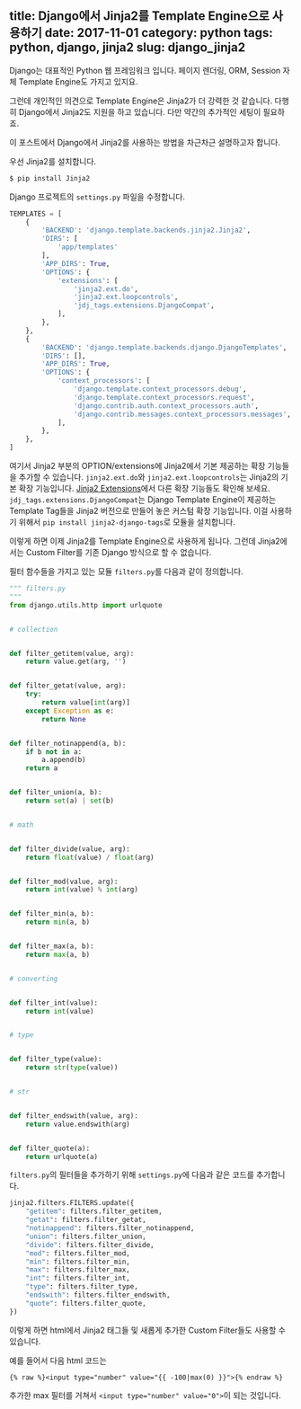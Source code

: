 title: Django에서 Jinja2를 Template Engine으로 사용하기
date: 2017-11-01
category: python
tags: python, django, jinja2
slug: django_jinja2
---

Django는 대표적인 Python 웹 프레임워크 입니다. 페이지 렌더링, ORM, Session 자체 Template Engine도 가지고 있지요.

그런데 개인적인 의견으로 Template Engine은 Jinja2가 더 강력한 것 같습니다. 다행히 Django에서 Jinja2도 지원을 하고 있습니다. 다만 약간의 추가적인 세팅이 필요하죠.

이 포스트에서 Django에서 Jinja2를 사용하는 방법을 차근차근 설명하고자 합니다.

우선 Jinja2를 설치합니다.
```bash
$ pip install Jinja2
```

Django 프로젝트의 `settings.py` 파일을 수정합니다.
```python
TEMPLATES = [
    {
        'BACKEND': 'django.template.backends.jinja2.Jinja2',
        'DIRS': [
            'app/templates'
        ],
        'APP_DIRS': True,
        'OPTIONS': {
            'extensions': [
                'jinja2.ext.do',
                'jinja2.ext.loopcontrols',
                'jdj_tags.extensions.DjangoCompat',
            ],
        },
    },
    {
        'BACKEND': 'django.template.backends.django.DjangoTemplates',
        'DIRS': [],
        'APP_DIRS': True,
        'OPTIONS': {
            'context_processors': [
                'django.template.context_processors.debug',
                'django.template.context_processors.request',
                'django.contrib.auth.context_processors.auth',
                'django.contrib.messages.context_processors.messages',
            ],
        },
    },
]
```

여기서 Jinja2 부분의 OPTION/extensions에 Jinja2에서 기본 제공하는 확장 기능들을 추가할 수 있습니다. `jinja2.ext.do`와 `jinja2.ext.loopcontrols`는 Jinja2의 기본 확장 기능입니다. [Jinja2 Extensions](http://jinja.pocoo.org/docs/2.9/extensions/)에서 다른 확장 기능들도 확인해 보세요.
`jdj_tags.extensions.DjangoCompat`는 Django Template Engine이 제공하는 Template Tag들을 Jinja2 버전으로 만들어 놓은 커스텀 확장 기능입니다. 이걸 사용하기 위해서 `pip install jinja2-django-tags`로 모듈을 설치합니다.

이렇게 하면 이제 Jinja2를 Template Engine으로 사용하게 됩니다. 그런데 Jinja2에서는 Custom Filter를 기존 Django 방식으로 할 수 없습니다.

필터 함수들을 가지고 있는 모듈 `filters.py`를 다음과 같이 정의합니다.
```python
""" filters.py
"""
from django.utils.http import urlquote


# collection


def filter_getitem(value, arg):
    return value.get(arg, '')


def filter_getat(value, arg):
    try:
        return value[int(arg)]
    except Exception as e:
        return None


def filter_notinappend(a, b):
    if b not in a:
        a.append(b)
    return a


def filter_union(a, b):
    return set(a) | set(b)


# math


def filter_divide(value, arg):
    return float(value) / float(arg)


def filter_mod(value, arg):
    return int(value) % int(arg)


def filter_min(a, b):
    return min(a, b)


def filter_max(a, b):
    return max(a, b)


# converting


def filter_int(value):
    return int(value)


# type


def filter_type(value):
    return str(type(value))


# str


def filter_endswith(value, arg):
    return value.endswith(arg)


def filter_quote(a):
    return urlquote(a)

```

`filters.py`의 필터들을 추가하기 위해 `settings.py`에 다음과 같은 코드를 추가합니다.

```python
jinja2.filters.FILTERS.update({
    "getitem": filters.filter_getitem,
    "getat": filters.filter_getat,
    "notinappend": filters.filter_notinappend,
    "union": filters.filter_union,
    "divide": filters.filter_divide,
    "mod": filters.filter_mod,
    "min": filters.filter_min,
    "max": filters.filter_max,
    "int": filters.filter_int,
    "type": filters.filter_type,
    "endswith": filters.filter_endswith,
    "quote": filters.filter_quote,
})
```

이렇게 하면 html에서 Jinja2 태그들 및 새롭게 추가한 Custom Filter들도 사용할 수 있습니다.

예를 들어서 다음 html 코드는
```
{% raw %}<input type="number" value="{{ -100|max(0) }}">{% endraw %}
```
추가한 max 필터를 거쳐서 `<input type="number" value="0">`이 되는 것입니다.
